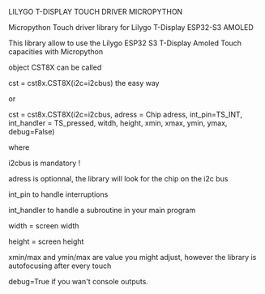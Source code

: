 LILYGO T-DISPLAY TOUCH DRIVER MICROPYTHON

Micropython Touch driver library for Lilygo T-Display ESP32-S3 AMOLED


This library allow to use the Lilygo ESP32 S3 T-Display Amoled Touch capacities with Micropython


object CST8X can be called 

  cst = cst8x.CST8X(i2c=i2cbus) the easy way

  or

  cst = cst8x.CST8X(i2c=i2cbus, adress = Chip adress, int_pin=TS_INT, int_handler = TS_pressed, witdh, height, xmin, xmax, ymin, ymax, debug=False)


where

  i2cbus is mandatory !
  
  adress is optionnal, the library will look for the chip on the i2c bus
  
  int_pin to handle interruptions
  
  int_handler to handle a subroutine in your main program
  
  width = screen width
  
  height = screen height
  
  xmin/max and ymin/max are value you might adjust, however the library is autofocusing after every touch
  
  debug=True if you wan't console outputs.

  
